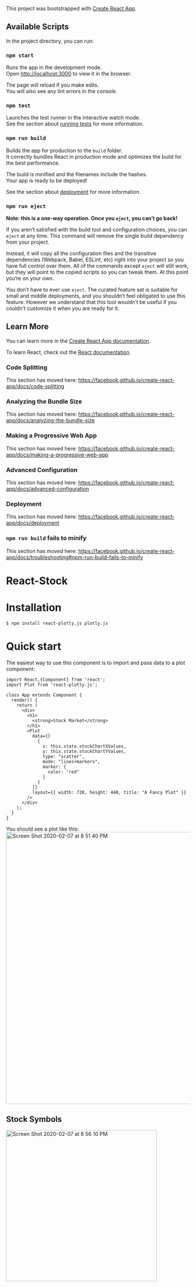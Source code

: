This project was bootstrapped with [Create React App](https://github.com/facebook/create-react-app).

## Available Scripts

In the project directory, you can run:

### `npm start`

Runs the app in the development mode.<br />
Open [http://localhost:3000](http://localhost:3000) to view it in the browser.

The page will reload if you make edits.<br />
You will also see any lint errors in the console.

### `npm test`

Launches the test runner in the interactive watch mode.<br />
See the section about [running tests](https://facebook.github.io/create-react-app/docs/running-tests) for more information.

### `npm run build`

Builds the app for production to the `build` folder.<br />
It correctly bundles React in production mode and optimizes the build for the best performance.

The build is minified and the filenames include the hashes.<br />
Your app is ready to be deployed!

See the section about [deployment](https://facebook.github.io/create-react-app/docs/deployment) for more information.

### `npm run eject`

**Note: this is a one-way operation. Once you `eject`, you can’t go back!**

If you aren’t satisfied with the build tool and configuration choices, you can `eject` at any time. This command will remove the single build dependency from your project.

Instead, it will copy all the configuration files and the transitive dependencies (Webpack, Babel, ESLint, etc) right into your project so you have full control over them. All of the commands except `eject` will still work, but they will point to the copied scripts so you can tweak them. At this point you’re on your own.

You don’t have to ever use `eject`. The curated feature set is suitable for small and middle deployments, and you shouldn’t feel obligated to use this feature. However we understand that this tool wouldn’t be useful if you couldn’t customize it when you are ready for it.

## Learn More

You can learn more in the [Create React App documentation](https://facebook.github.io/create-react-app/docs/getting-started).

To learn React, check out the [React documentation](https://reactjs.org/).

### Code Splitting

This section has moved here: https://facebook.github.io/create-react-app/docs/code-splitting

### Analyzing the Bundle Size

This section has moved here: https://facebook.github.io/create-react-app/docs/analyzing-the-bundle-size

### Making a Progressive Web App

This section has moved here: https://facebook.github.io/create-react-app/docs/making-a-progressive-web-app

### Advanced Configuration

This section has moved here: https://facebook.github.io/create-react-app/docs/advanced-configuration

### Deployment

This section has moved here: https://facebook.github.io/create-react-app/docs/deployment

### `npm run build` fails to minify

This section has moved here: https://facebook.github.io/create-react-app/docs/troubleshooting#npm-run-build-fails-to-minify

# React-Stock

# Installation

```
$ npm install react-plotly.js plotly.js
```

# Quick start

The easiest way to use this component is to import and pass data to a plot component:

```
import React,{Component} from 'react';
import Plot from 'react-plotly.js';

class App extends Component {
  render() {
    return (
      <div>
        <h1>
          <strong>Stock Market</strong>
        </h1>
        <Plot
          data={[
            {
              x: this.state.stockChartXValues,
              y: this.state.stockChartYValues,
              type: "scatter",
              mode: "lines+markers",
              marker: {
                color: "red"
              }
            }
          ]}
          layout={{ width: 720, height: 440, title: "A Fancy Plot" }}
        />
      </div>
    );
  }
}
```

You should see a plot like this:
<img width="743" alt="Screen Shot 2020-02-07 at 8 51 40 PM" src="https://user-images.githubusercontent.com/52920074/74077500-23ce7b00-49ee-11ea-91c5-ab2e63aef6d8.png">

## Stock Symbols

<img width="413" alt="Screen Shot 2020-02-07 at 8 56 10 PM" src="https://user-images.githubusercontent.com/52920074/74077502-25983e80-49ee-11ea-8121-1a1c3dd27c51.png">
